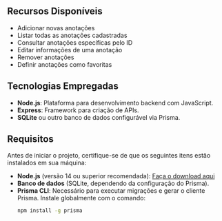 ## Recursos Disponíveis  

- Adicionar novas anotações  
- Listar todas as anotações cadastradas  
- Consultar anotações específicas pelo ID  
- Editar informações de uma anotação  
- Remover anotações  
- Definir anotações como favoritas  

## Tecnologias Empregadas  

- **Node.js**: Plataforma para desenvolvimento backend com JavaScript.  
- **Express**: Framework para criação de APIs.  
- **SQLite** ou outro banco de dados configurável via Prisma.  

## Requisitos  

Antes de iniciar o projeto, certifique-se de que os seguintes itens estão instalados em sua máquina:  

- **Node.js** (versão 14 ou superior recomendada): [Faça o download aqui](https://nodejs.org/)  
- **Banco de dados** (SQLite, dependendo da configuração do Prisma).  
- **Prisma CLI**: Necessário para executar migrações e gerar o cliente Prisma. Instale globalmente com o comando:  
    ```bash  
    npm install -g prisma  
    ```  